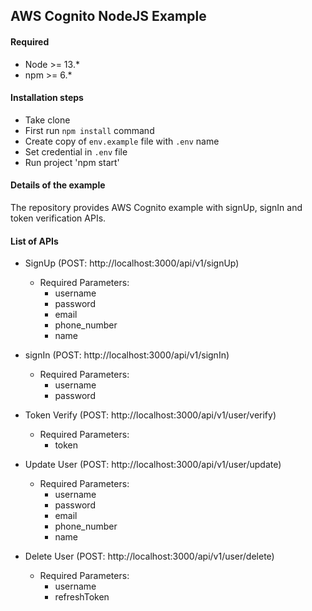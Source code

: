 ## AWS Cognito NodeJS Example 

#### Required
- Node >= 13.*
- npm >= 6.*

#### Installation steps
- Take clone 
- First run `npm install` command
- Create copy of `env.example` file with `.env` name
- Set credential in `.env` file
- Run project 'npm start'

#### Details of the example
The repository provides AWS Cognito example with signUp, signIn and token verification APIs.

#### List of APIs
- SignUp (POST: http://localhost:3000/api/v1/signUp)
  - Required Parameters: 
    - username
    - password
    - email
    - phone_number
    - name
  
- signIn (POST: http://localhost:3000/api/v1/signIn)
  - Required Parameters: 
    - username
    - password
   
- Token Verify (POST: http://localhost:3000/api/v1/user/verify)
  - Required Parameters: 
    - token
    
- Update User (POST: http://localhost:3000/api/v1/user/update)
  - Required Parameters: 
    - username
    - password
    - email
    - phone_number
    - name
    
- Delete User (POST: http://localhost:3000/api/v1/user/delete)
  - Required Parameters: 
    - username
    - refreshToken
